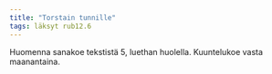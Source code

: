 ```yaml
---
title: "Torstain tunnille"
tags: läksyt rub12.6
---
```


Huomenna sanakoe tekstistä 5, luethan huolella. Kuuntelukoe vasta maanantaina.